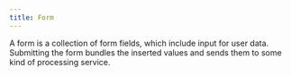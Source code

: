 ```yaml
---
title: Form
---
```

A form is a collection of form fields, which include input for user data. Submitting the form bundles the inserted
values and sends them to some kind of processing service.
